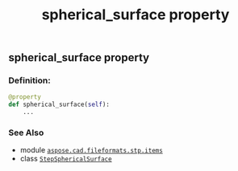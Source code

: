 ﻿---
title: spherical_surface property
second_title: Aspose.CAD for Python via .NET API References
description: 
type: docs
weight: 80
url: /python-net/aspose.cad.fileformats.stp.items/stepsphericalsurface/spherical_surface/
is_root: false
---

## spherical_surface property

### Definition:
```python
@property
def spherical_surface(self):
    ...
```

### See Also
* module [`aspose.cad.fileformats.stp.items`](../../)
* class [`StepSphericalSurface`](/cad/python-net/aspose.cad.fileformats.stp.items/stepsphericalsurface)
